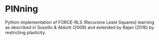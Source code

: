 # PINning
  Python implementation of FORCE-RLS (Recursive Least Squares) learning as described in Sussillo & Abbott (2009) and extended by Rajan (2016) by restricting plasticity.
